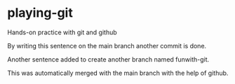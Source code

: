 # playing-git
Hands-on practice with git and github

By writing this sentence on the main branch another commit is done.

Another sentence added to create another branch named funwith-git.

This was automatically merged with the main branch with the help of github.
